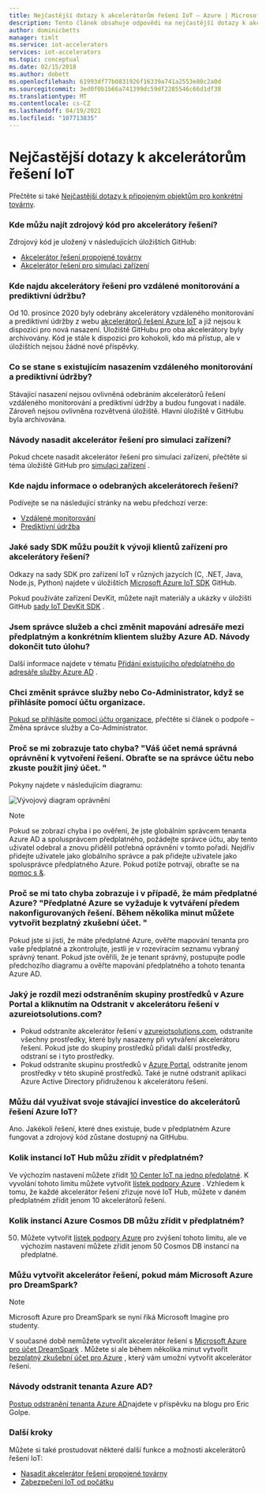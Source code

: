 ```yaml
---
title: Nejčastější dotazy k akcelerátorům řešení IoT – Azure | Microsoft Docs
description: Tento článek obsahuje odpovědi na nejčastější dotazy k akcelerátorům řešení IoT. Obsahuje odkazy na úložiště GitHub.
author: dominicbetts
manager: timlt
ms.service: iot-accelerators
services: iot-accelerators
ms.topic: conceptual
ms.date: 02/15/2018
ms.author: dobett
ms.openlocfilehash: 61993df77b0831926f16339a741a2553e80c2a0d
ms.sourcegitcommit: 3ed0f0b1b66a741399dc59df2285546c66d1df38
ms.translationtype: MT
ms.contentlocale: cs-CZ
ms.lasthandoff: 04/19/2021
ms.locfileid: "107713835"
---
```

# <a name="frequently-asked-questions-for-iot-solution-accelerators"></a>Nejčastější dotazy k akcelerátorům řešení IoT

Přečtěte si také [Nejčastější dotazy k připojeným objektům pro konkrétní továrny](iot-accelerators-faq-cf.md).

### <a name="where-can-i-find-the-source-code-for-the-solution-accelerators"></a>Kde můžu najít zdrojový kód pro akcelerátory řešení?

Zdrojový kód je uložený v následujících úložištích GitHub:

* [Akcelerátor řešení propojené továrny](https://github.com/Azure/azure-iot-connected-factory)
* [Akcelerátor řešení pro simulaci zařízení](https://github.com/Azure/azure-iot-pcs-device-simulation)

### <a name="where-can-i-find-the-remote-monitoring-and-predictive-maintenance-solution-accelerators"></a>Kde najdu akcelerátory řešení pro vzdálené monitorování a prediktivní údržbu?

Od 10. prosince 2020 byly odebrány akcelerátory vzdáleného monitorování a prediktivní údržby z webu [akcelerátorů řešení Azure IoT](https://www.azureiotsolutions.com/Accelerators) a již nejsou k dispozici pro nová nasazení. Úložiště GitHubu pro oba akcelerátory byly archivovány. Kód je stále k dispozici pro kohokoli, kdo má přístup, ale v úložištích nejsou žádné nové příspěvky.

### <a name="what-happens-to-my-existing-remote-monitoring-and-predictive-maintenance-deployments"></a>Co se stane s existujícím nasazením vzdáleného monitorování a prediktivní údržby?

Stávající nasazení nejsou ovlivněná odebráním akcelerátorů řešení vzdáleného monitorování a prediktivní údržby a budou fungovat i nadále. Zároveň nejsou ovlivněna rozvětvená úložiště. Hlavní úložiště v GitHubu byla archivována.

### <a name="how-do-i-deploy-device-simulation-solution-accelerator"></a>Návody nasadit akcelerátor řešení pro simulaci zařízení?

Pokud chcete nasadit akcelerátor řešení pro simulaci zařízení, přečtěte si téma úložiště GitHub pro [simulaci zařízení](https://github.com/Azure/azure-iot-pcs-device-simulation/blob/master/README.md) .

### <a name="where-can-i-find-information-about-the-removed-solution-accelerators"></a>Kde najdu informace o odebraných akcelerátorech řešení?

Podívejte se na následující stránky na webu předchozí verze:

* [Vzdálené monitorování](/previous-versions/azure/iot-accelerators/about-iot-accelerators)
* [Prediktivní údržba](/previous-versions/azure/iot-accelerators/about-iot-accelerators)

### <a name="what-sdks-can-i-use-to-develop-device-clients-for-the-solution-accelerators"></a>Jaké sady SDK můžu použít k vývoji klientů zařízení pro akcelerátory řešení?

Odkazy na sady SDK pro zařízení IoT v různých jazycích (C, .NET, Java, Node.js, Python) najdete v úložištích [Microsoft Azure IoT SDK](https://github.com/Azure/azure-iot-sdks) GitHub.

Pokud používáte zařízení DevKit, můžete najít materiály a ukázky v úložišti GitHub [sady IoT DevKit SDK](https://github.com/Microsoft/devkit-sdk) .

### <a name="im-a-service-administrator-and-id-like-to-change-the-directory-mapping-between-my-subscription-and-a-specific-azure-ad-tenant-how-do-i-complete-this-task"></a>Jsem správce služeb a chci změnit mapování adresáře mezi předplatným a konkrétním klientem služby Azure AD. Návody dokončit tuto úlohu?

Další informace najdete v tématu [Přidání existujícího předplatného do adresáře služby Azure AD](../active-directory/fundamentals/active-directory-how-subscriptions-associated-directory.md#to-associate-an-existing-subscription-to-your-azure-ad-directory) .

### <a name="i-want-to-change-a-service-administrator-or-co-administrator-when-logged-in-with-an-organizational-account"></a>Chci změnit správce služby nebo Co-Administrator, když se přihlásíte pomocí účtu organizace.

[Pokud se přihlásíte pomocí účtu organizace](https://azure.microsoft.com/support/changing-service-admin-and-co-admin), přečtěte si článek o podpoře – Změna správce služby a Co-Administrator.

### <a name="why-am-i-seeing-this-error-your-account-does-not-have-the-proper-permissions-to-create-a-solution-please-check-with-your-account-administrator-or-try-with-a-different-account"></a>Proč se mi zobrazuje tato chyba? "Váš účet nemá správná oprávnění k vytvoření řešení. Obraťte se na správce účtu nebo zkuste použít jiný účet. "

Pokyny najdete v následujícím diagramu:

![Vývojový diagram oprávnění](media/iot-accelerators-faq/flowchart.png)

> [!NOTE]
> Pokud se zobrazí chyba i po ověření, že jste globálním správcem tenanta Azure AD a spolusprávcem předplatného, požádejte správce účtu, aby tento uživatel odebral a znovu přidělil potřebná oprávnění v tomto pořadí. Nejdřív přidejte uživatele jako globálního správce a pak přidejte uživatele jako spolusprávce předplatného Azure. Pokud potíže potrvají, obraťte se na [pomoc s &](https://portal.azure.com/#blade/Microsoft_Azure_Support/HelpAndSupportBlade).

### <a name="why-am-i-seeing-this-error-when-i-have-an-azure-subscription-an-azure-subscription-is-required-to-create-pre-configured-solutions-you-can-create-a-free-trial-account-in-just-a-couple-of-minutes"></a>Proč se mi tato chyba zobrazuje i v případě, že mám předplatné Azure? "Předplatné Azure se vyžaduje k vytváření předem nakonfigurovaných řešení. Během několika minut můžete vytvořit bezplatný zkušební účet. "

Pokud jste si jisti, že máte předplatné Azure, ověřte mapování tenanta pro vaše předplatné a zkontrolujte, jestli je v rozevíracím seznamu vybraný správný tenant. Pokud jste ověřili, že je tenant správný, postupujte podle předchozího diagramu a ověřte mapování předplatného a tohoto tenanta Azure AD.

### <a name="whats-the-difference-between-deleting-a-resource-group-in-the-azure-portal-and-clicking-delete-on-a-solution-accelerator-in-azureiotsolutionscom"></a>Jaký je rozdíl mezi odstraněním skupiny prostředků v Azure Portal a kliknutím na Odstranit v akcelerátoru řešení v azureiotsolutions.com?

* Pokud odstraníte akcelerátor řešení v [azureiotsolutions.com](https://www.azureiotsolutions.com/), odstraníte všechny prostředky, které byly nasazeny při vytváření akcelerátoru řešení. Pokud jste do skupiny prostředků přidali další prostředky, odstraní se i tyto prostředky.
* Pokud odstraníte skupinu prostředků v [Azure Portal](https://portal.azure.com), odstraníte jenom prostředky v této skupině prostředků. Také je nutné odstranit aplikaci Azure Active Directory přidruženou k akcelerátoru řešení.

### <a name="can-i-continue-to-leverage-my-existing-investments-in-azure-iot-solution-accelerators"></a>Můžu dál využívat svoje stávající investice do akcelerátorů řešení Azure IoT?

Ano. Jakékoli řešení, které dnes existuje, bude v předplatném Azure fungovat a zdrojový kód zůstane dostupný na GitHubu.

### <a name="how-many-iot-hub-instances-can-i-provision-in-a-subscription"></a>Kolik instancí IoT Hub můžu zřídit v předplatném?

Ve výchozím nastavení můžete zřídit [10 Center IoT na jedno předplatné](../azure-resource-manager/management/azure-subscription-service-limits.md#iot-hub-limits). K vyvolání tohoto limitu můžete vytvořit [lístek podpory Azure](https://portal.azure.com/#blade/Microsoft_Azure_Support/HelpAndSupportBlade) . Vzhledem k tomu, že každé akcelerátor řešení zřizuje nové IoT Hub, můžete v daném předplatném zřídit jenom 10 akcelerátorů řešení.

### <a name="how-many-azure-cosmos-db-instances-can-i-provision-in-a-subscription"></a>Kolik instancí Azure Cosmos DB můžu zřídit v předplatném?

50. Můžete vytvořit [lístek podpory Azure](https://portal.azure.com/#blade/Microsoft_Azure_Support/HelpAndSupportBlade) pro zvýšení tohoto limitu, ale ve výchozím nastavení můžete zřídit jenom 50 Cosmos DB instancí na předplatné.

### <a name="can-i-create-a-solution-accelerator-if-i-have-microsoft-azure-for-dreamspark"></a>Můžu vytvořit akcelerátor řešení, pokud mám Microsoft Azure pro DreamSpark?

> [!NOTE]
> Microsoft Azure pro DreamSpark se nyní říká Microsoft Imagine pro studenty.

V současné době nemůžete vytvořit akcelerátor řešení s [Microsoft Azure pro účet DreamSpark](https://azure.microsoft.com/pricing/member-offers/imagine/) . Můžete si ale během několika minut vytvořit [bezplatný zkušební účet pro Azure](https://azure.microsoft.com/free/) , který vám umožní vytvořit akcelerátor řešení.

### <a name="how-do-i-delete-an-azure-ad-tenant"></a>Návody odstranit tenanta Azure AD?

[Postup odstranění tenanta Azure AD](/archive/blogs/ericgolpe/walkthrough-of-deleting-an-azure-ad-tenant)najdete v příspěvku na blogu pro Eric Golpe.

### <a name="next-steps"></a>Další kroky

Můžete si také prostudovat některé další funkce a možnosti akcelerátorů řešení IoT:

* [Nasadit akcelerátor řešení propojené továrny](quickstart-connected-factory-deploy.md)
* [Zabezpečení IoT od počátku](../iot-fundamentals/iot-security-ground-up.md)